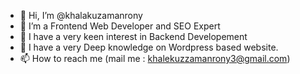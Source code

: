 - 👋 Hi, I’m @khalakuzamanrony
- 👀 I’m a Frontend Web Developer and SEO Expert
- 🌱 I have a very keen interest in Backend Developement
- 💞️ I have a very Deep knowledge on Wordpress based website.
- 📫 How to reach me (mail me : khalekuzzamanrony3@gmail.com)

<!---
khalakuzamanrony/khalakuzamanrony is a ✨ special ✨ repository because its `README.md` (this file) appears on your GitHub profile.
You can click the Preview link to take a look at your changes.
--->
